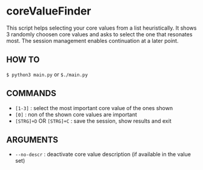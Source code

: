 # coreValueFinder

This script helps selecting your core values from a list heuristically.
It shows 3 randomly choosen core values and asks to select the one that resonates most.
The session management enables continuation at a later point.

## HOW TO

`$ python3 main.py` or `$./main.py`

## COMMANDS

* `[1-3]` : select the most important core value of the ones shown
* `[0]` : non of the shown core values are important
* `[STRG]+D` OR `[STRG]+C` : save the session, show results and exit

## ARGUMENTS
* `--no-descr` : deactivate core value description (if available in the value set)

